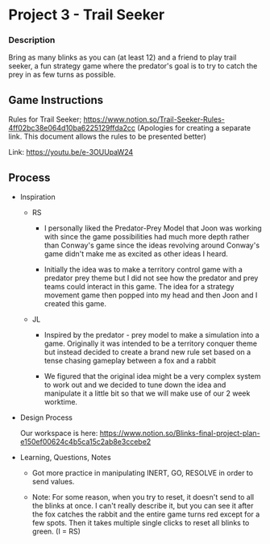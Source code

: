 # Project 3 - Trail Seeker

### Description

Bring  as many blinks as you can (at least 12) and a friend to play trail seeker, a fun strategy game where the predator's goal is to try to catch the prey in as few turns as possible.

## Game Instructions

Rules for Trail Seeker; https://www.notion.so/Trail-Seeker-Rules-4ff02bc38e064d10ba6225129ffda2cc (Apologies for creating a separate link. This document allows the rules to be presented better)

Link: https://youtu.be/e-3OUUpaW24 

## Process
- Inspiration
    
    - RS
        -  I personally liked the Predator-Prey Model that Joon was working with since the game possibilities had much more depth rather than Conway's game since the ideas revolving around Conway's game didn't make me as excited as other ideas I heard.

        - Initially the idea was to make a territory control game with a predator prey theme but I did not see how the predator and prey teams could interact in this game. The idea for a strategy movement game then popped into my head and then Joon and I created this game. 
    
    - JL
        - Inspired by the predator - prey model to make a simulation into a game. Originally it was intended to be a territory conquer theme but instead decided to create a brand new rule set based on a tense chasing gameplay between a fox and a rabbit
        
        - We figured that the original idea might be a very complex system to work out and we decided to tune down the idea and manipulate it a little bit so that we will make use of our 2 week worktime.

- Design Process

    Our workspace is here: https://www.notion.so/Blinks-final-project-plan-e150ef00624c4b5ca15c2ab8e3ccebe2 


- Learning, Questions, Notes

    - Got more practice in manipulating INERT, GO, RESOLVE in order to send values.
    
    - Note: For some reason, when you try to reset, it doesn't send to all the blinks at once. I can't really describe it, but you can see it after the fox catches the rabbit and the entire game turns red except for a few spots. Then it takes multiple single clicks to reset all blinks to green. (I = RS)